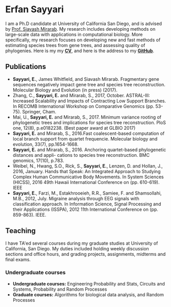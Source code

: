 # Erfan Sayyari


I am a Ph.D candidate at University of California San Diego, and is advised by [Prof. Siavash Mirarab](http://eceweb.ucsd.edu/~smirarab/). My research includes developing methods on large-scale data with applications in computational biology. More specifically, my research focuses on developing new and fast methods of estimating species trees from gene trees, and assessing quality of phylogenies. Here is my my __[CV](documents/erfan.pdf)__, and here is the address to my __[GitHub](https://github.com/esayyari)__. 

## Publications

* __Sayyari, E.__, James Whitfield, and Siavash Mirarab. Fragmentary gene sequences negatively impact gene tree and species tree reconstruction. Molecular Biology and Evolution (in press) (2017).
* Zhang, C., __Sayyari, E.__ and Mirarab, S., 2017, October. ASTRAL-III: Increased Scalability and Impacts of Contracting Low Support Branches. In RECOMB International Workshop on Comparative Genomics (pp. 53-75). Springer, Cham.
* Mai, U., __Sayyari, E.__ and Mirarab, S., 2017. Minimum variance rooting of phylogenetic trees and implications for species tree reconstruction. PloS one, 12(8), p.e0182238. (Best paper award at GLBIO 2017)
* __Sayyari, E.__ and Mirarab, S., 2016.Fast coalescent-based computation of local branch support from quartet frequencie. Molecular biology and evolution, 33(7), pp.1654-1668.
* __Sayyari, E.__ and Mirarab, S., 2016. Anchoring quartet-based phylogenetic distances and appli- cations to species tree reconstruction. BMC genomics, 17(10), p.783.
* Weibel, N., Hwang, S.O., Rick, S., __Sayyari, E.__, Lenzen, D. and Hollan, J., 2016, January. Hands that Speak: An Integrated Approach to Studying Complex Human Communicative Body Movements. In System Sciences (HICSS), 2016 49th Hawaii International Conference on (pp. 610-619). IEEE
* __Sayyari, E.__, Farzi, M., Estakhrooeieh, R.R., Samiee, F. and Shamsollahi, M.B., 2012, July. Migraine analysis through EEG signals with classification approach. In Information Science, Signal Processing and their Applications (ISSPA), 2012 11th International Conference on (pp. 859-863). IEEE.

## Teaching

I have TA'ed several courses during my graduate studies at University of California, San Diego. My duties included holding weekly discussion sections and office hours, and grading projects, assignments, midterms and final exams. 

### Undergraduate courses
* __Undergraduate courses:__ Engineering Probability and Stats, Circuits and Systems, Probability and Random Processes
* __Graduate courses:__ Algorithms for biological data analysis, and Random Processes

